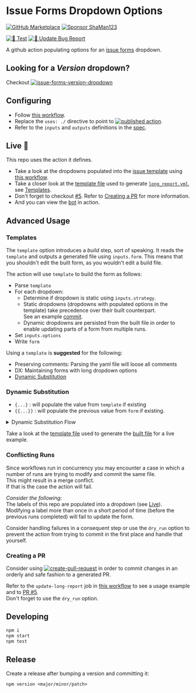 # Issue Forms Dropdown Options

[![GitHub Marketplace](https://img.shields.io/badge/Marketplace-Dropdown%20Options-blue.svg?colorA=24292e&colorB=0366d6&style=flat&longCache=true&logo=github)](https://github.com/marketplace/actions/issue-forms-dropdown-options)
[![Sponsor ShaMan123](https://img.shields.io/badge/Sponsor%20%E2%9D%A4%20-ShaMan123-%E2%9D%A4?logo=GitHub&color=%23fe8e86)](https://github.com/sponsors/ShaMan123)

[![🧪 Test](https://github.com/ShaMan123/gha-form-dropdown-options/actions/workflows/test.yml/badge.svg)](https://github.com/ShaMan123/gha-form-dropdown-options/actions/workflows/test.yml)
[![🚀 Update Bug Report](https://github.com/ShaMan123/gha-form-dropdown-options/actions/workflows/update_bug_report.yml/badge.svg)](https://github.com/ShaMan123/gha-form-dropdown-options/actions/workflows/update_bug_report.yml)

A github action populating options for an [issue forms](https://docs.github.com/en/communities/using-templates-to-encourage-useful-issues-and-pull-requests/syntax-for-issue-forms) dropdown.

## Looking for a _Version_ dropdown?

Checkout [![issue-forms-version-dropdown](https://img.shields.io/github/v/tag/ShaMan123/gha-populate-form-version?label=ShaMan123%2Fgha-populate-form-version%40&sort=semver)](https://github.com/marketplace/actions/issue-forms-version-dropdown)

## Configuring

- Follow [this workflow](.github/workflows/update_bug_report.yml).
- Replace the `uses: ./` directive to point to [![published action](https://img.shields.io/github/v/tag/ShaMan123/gha-form-dropdown-options?label=ShaMan123%2Fgha-form-dropdown-options%40&sort=semver)](https://github.com/marketplace/actions/issue-forms-dropdown-options).
- Refer to the `inputs` and `outputs` definitions in the [spec](action.yml).

## Live 🚀

This repo uses the action it defines.

- Take a look at the dropdowns populated into the [issue template](../../issues/new?template=bug_report.yml) using [this workflow](.github/workflows/update_bug_report.yml).
- Take a closer look at the [template file](./.github/template_report.yml) used to generate [`long_report.yml`](./.github/ISSUE_TEMPLATE/long_report.yml), see [Templates](#templates).
- Don't forget to checkout [#5](../../pull/5). Refer to [Creating a PR](#creating-a-pr) for more information.
- And you can view the [bot](../../commits?author=github-actions%5Bbot%5D) in action.

## Advanced Usage

### Templates

The `template` option introduces a _build_ step, sort of speaking.
It reads the `template` and outputs a generated file using `inputs.form`.
This means that you shouldn't edit the built form, as you wouldn't edit a build file.

The action will use `template` to build the form as follows:

- Parse `template`
- For each dropdown:
  - Determine if dropdown is static using `inputs.strategy`.
  - Static dropdowns (dropdowns with populated options in the template) take precedence over their built counterpart.\
    See an example [commit](https://github.com/ShaMan123/gha-form-dropdown-options/pull/2/commits/7cbd904caccb60c9bf52f066d11b303e439fe598).
  - Dynamic dropdowns are persisted from the built file in order to enable updating parts of a form from multiple runs.
- Set `inputs.options`
- Write `form`

Using a `template` is **suggested** for the following:

- Preserving comments: Parsing the yaml file will loose all comments
- DX: Maintaining forms with long dropdown options
- [Dynamic Substitution](#dynamic-substitution)

### Dynamic Substitution

- `{...}` : will populate the value from `template` if existing
- `{{...}}` : will populate the previous value from `form` if existing.

<details><summary>Dynamic Substitution Flow</summary>

**template.yml**

```yaml template.yml
    ...
    - type: dropdown
      id: _dropdown
      description: 'template says: {...}, build says: ...'
      options:
        - a
    ...
```

**workflow.yml**

```yaml workflow.yml
    ...
    with:
      id: _dropdown
      description: 'template says: {...}, build says: ...'
      options: {...}, b
    ...
```

**build.yml #1**

```yaml build.yml #1
    ...
    with:
      id: _dropdown
      description: 'template says: template says: {...}, build says: ..., build says: ...'
      options:
        - a
        - b
    ...
```

**workflow.yml**

```yaml workflow.yml
    ...
    with:
      id: _dropdown
      description: 'template says: {{...}}, build says: ...'
      options: {{...}}, c
    ...
```

**build.yml #2**

```yaml build.yml #2
    ...
    with:
      id: _dropdown
      description: 'template says: template says: template says: {...}, build says: ..., build says: ..., build says: ...'
      options:
        - a
        - b
        - c
    ...
```

**workflow.yml**

```yaml workflow.yml
    ...
    with:
      id: _dropdown
      description: 'template says: {{...}} but build says: ...'
      options: {...}, d
    ...
```

**build.yml #3**

```yaml build.yml #3
    ...
    with:
      id: _dropdown
      description: 'template says: template says: template says: template says: {...}, build says: ..., build says: ..., build says: ... but build says: ...'
      options:
        - a
        - d
    ...
```

</details>

Take a look at the [template file](./.github/template_report.yml) used to generate the [built file](./.github/ISSUE_TEMPLATE/long_report.yml) for a live example.

### Conflicting Runs

Since workflows run in concurrency you may encounter a case in which a number of runs are trying to modify and commit the same file.\
This might result in a merge conflict.\
If that is the case the action will fail.

_Consider the following:_\
The labels of this repo are populated into a dropdown (see [Live](#live)).\
Modifying a label more than once in a short period of time (before the previous runs completed) will fail to update the form.

Consider handling failures in a consequent step or use the `dry_run` option to prevent the action from trying to commit in the first place and handle that yourself.

### Creating a PR

Consider using [![create-pull-request](https://img.shields.io/github/v/release/peter-evans/create-pull-request?label=peter-evans%2Fcreate-pull-request&sort=semver)](https://github.com/marketplace/actions/create-pull-request) in order to commit changes in an orderly and safe fashion to a generated PR.

Refer to the `update-long-report` job in [this workflow](.github/workflows/update_bug_report.yml) to see a usage example and to [PR #5](../../pull/5).\
Don't forget to use the `dry_run` option.

## Developing

```bash
npm i
npm start
npm test
```

## Release

Create a release after bumping a version and committing it:

```
npm version <major/minor/patch>
```
